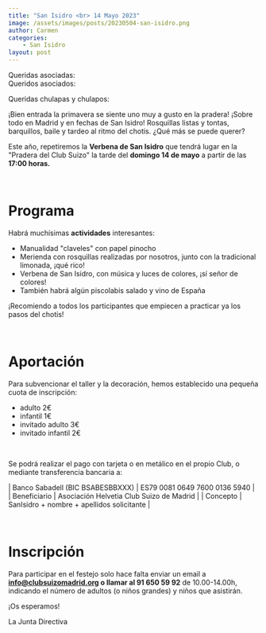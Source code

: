 ```yaml
---
title: "San Isidro <br> 14 Mayo 2023"
image: /assets/images/posts/20230504-san-isidro.png
author: Carmen
categories:
    - San Isidro
layout: post
---
```

    
Queridas asociadas:  
Queridos asociados:  
   
Queridas chulapas y chulapos:  
  
  
¡Bien entrada la primavera se siente uno muy a gusto en la pradera! ¡Sobre todo en Madrid y en fechas de San Isidro! Rosquillas listas y tontas, barquillos, baile y tardeo al ritmo del chotis. ¿Qué más se puede querer?  
  
Este año, repetiremos la **Verbena de San Isidro** que tendrá lugar en la "Pradera del Club Suizo" la tarde del **domingo 14 de mayo** a partir de las **17:00 horas.**  
  
<br>  
  
# Programa

Habrá muchísimas **actividades** interesantes:  
     
* Manualidad "claveles" con papel pinocho  
* Merienda con rosquillas realizadas por nosotros, junto con la tradicional limonada, ¡qué rico!  
* Verbena de San Isidro, con música y luces de colores, ¡sí señor de colores!  
* También habrá algún piscolabis salado y vino de España  
   
¡Recomiendo a todos los participantes que empiecen a practicar ya los pasos del chotis!  
  
<br>  
  
# Aportación
  
Para subvencionar el taller y la decoración, hemos establecido una pequeña cuota de inscripción:   
  
* adulto 2€
* infantil 1€
* invitado adulto 3€
* invitado infantil 2€  
  
<br>  
  
Se podrá realizar el pago con tarjeta o en metálico en el propio Club, o mediante transferencia bancaria a:  

     
   | Banco Sabadell (BIC BSABESBBXXX) | ES79 0081 0649 7600 0136 5940 |
   | Beneficiario | Asociación Helvetia Club Suizo de Madrid |
   | Concepto | SanIsidro + nombre + apellidos solicitante |
  
<br>  
    
# Inscripción  
   
Para participar en el festejo solo hace falta enviar un email a **[info@clubsuizomadrid.org](mailto:info@clubsuizomadrid.org) o llamar al 91 650 59 92** de 10.00-14.00h, indicando el número de adultos (o niños grandes) y niños que asistirán.  
   
     
¡Os esperamos!  
  
La Junta Directiva   
   
   
